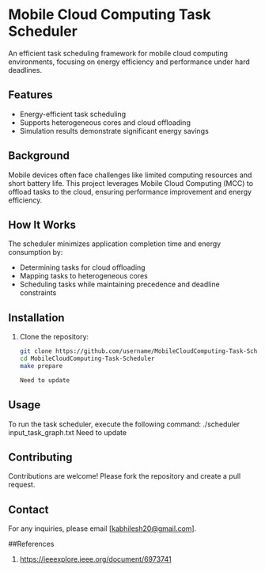 # Mobile Cloud Computing Task Scheduler
An efficient task scheduling framework for mobile cloud computing environments, focusing on energy efficiency and performance under hard deadlines.

## Features
- Energy-efficient task scheduling
- Supports heterogeneous cores and cloud offloading
- Simulation results demonstrate significant energy savings

## Background
Mobile devices often face challenges like limited computing resources and short battery life. This project leverages Mobile Cloud Computing (MCC) to offload tasks to the cloud, ensuring performance improvement and energy efficiency.

## How It Works
The scheduler minimizes application completion time and energy consumption by:
- Determining tasks for cloud offloading
- Mapping tasks to heterogeneous cores
- Scheduling tasks while maintaining precedence and deadline constraints

## Installation
1. Clone the repository:
   ```bash
   git clone https://github.com/username/MobileCloudComputing-Task-Scheduler.git
   cd MobileCloudComputing-Task-Scheduler
   make prepare

   Need to update

## Usage
To run the task scheduler, execute the following command:
./scheduler input_task_graph.txt
Need to update

## Contributing
Contributions are welcome! Please fork the repository and create a pull request.

## Contact
For any inquiries, please email [kabhilesh20@gmail.com].

##References
1. https://ieeexplore.ieee.org/document/6973741



